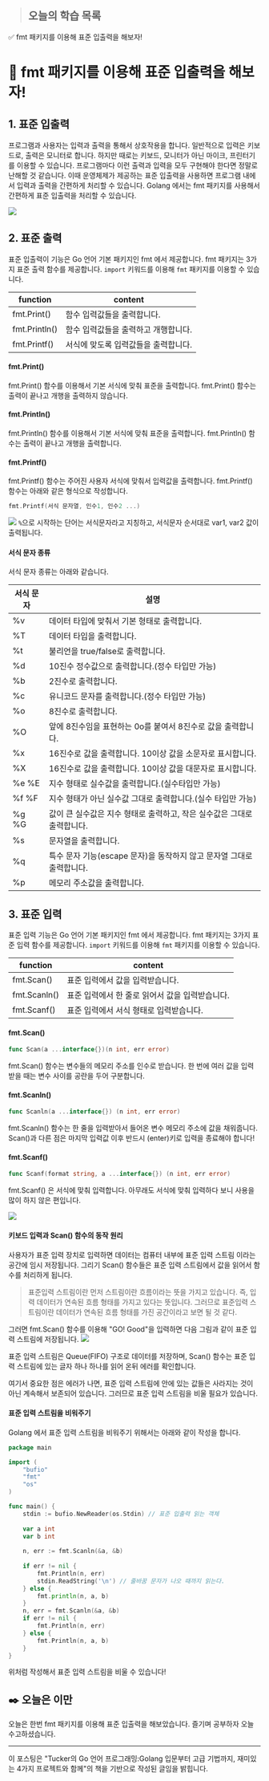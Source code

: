 > ## 오늘의 학습 목록
✅ fmt 패키지를 이용해 표준 입출력을 해보자!

# 🔨 fmt 패키지를 이용해 표준 입출력을 해보자!

## 1. 표준 입출력
프로그램과 사용자는 입력과 출력을 통해서 상호작용을 합니다. 일반적으로 입력은 키보드로, 출력은 모니터로 합니다. 하지만 때로는 키보드, 모니터가 아닌 마이크, 프린터기를 이용할 수 있습니다. 프로그램마다 이런 출력과 입력을 모두 구현해야 한다면 정말로 난해할 것 같습니다. 이때 운영체제가 제공하는 표준 입출력을 사용하면 프로그램 내에서 입력과 출력을 간편하게 처리할 수 있습니다. Golang 에서는 fmt 패키지를 사용해서 간편하게 표준 입출력을 처리할 수 있습니다.

![](https://velog.velcdn.com/images/2hanjunbum6/post/2178734b-0e89-4234-8df1-dc4b3f9196d9/image.jpeg)

## 2. 표준 출력
표준 입출력이 기능은 Go 언어 기본 패키지인 fmt 에서 제공합니다. 
fmt 패키지는 3가지 표준 출력 함수를 제공합니다. `import` 키워드를 이용해 `fmt` 패키지를 이용할 수 있습니다.

|function|content|
|------|---|
|fmt.Print()|함수 입력값들을 출력합니다.|
|fmt.Println()|함수 입력값들을 출력하고 개행합니다.|
|fmt.Printf()|서식에 맞도록 입력값들을 출력합니다.|

#### fmt.Print()
fmt.Print() 함수를 이용해서 기본 서식에 맞춰 표준을 출력합니다.
fmt.Print() 함수는 출력이 끝나고 개행을 출력하지 않습니다.
#### fmt.Println()
fmt.Println() 함수를 이용해서 기본 서식에 맞춰 표준을 출력합니다.
fmt.Println() 함수는 출력이 끝나고 개행을 출력합니다.
#### fmt.Printf()
fmt.Printf() 함수는 주어진 사용자 서식에 맞춰서 입력값을 출력합니다.
fmt.Printf() 함수는 아래와 같은 형식으로 작성합니다.
```go
fmt.Printf(서식 문자열, 인수1, 인수2 ...)
```

![](https://velog.velcdn.com/images/2hanjunbum6/post/e815b37d-14b7-4f32-975a-148aab6c0222/image.jpeg)
`%`으로 시작하는 단어는 서식문자라고 지칭하고, 서식문자 순서대로 var1, var2 값이 출력됩니다.

#### 서식 문자 종류
서식 문자 종류는 아래와 같습니다.

|서식 문자|설명|
|------|---|
|%v |데이터 타입에 맞춰서 기본 형태로 출력합니다. |
|%T |데이터 타입을 출력합니다. |
|%t |불리언을 true/false로 출력합니다. |
|%d |10진수 정수값으로 출력합니다.(정수 타입만 가능) |
|%b |2진수로 출력합니다. |
|%c |유니코드 문자를 출력합니다.(정수 타입만 가능) |
|%o |8진수로 출력합니다. |
|%O |앞에 8진수임을 표현하는 0o를 붙여서 8진수로 값을 출력합니다.|
|%x |16진수로 값을 출력합니다. 10이상 값을 소문자로 표시합니다. |
|%X |16진수로 값을 출력합니다. 10이상 값을 대문자로 표시합니다. |
|%e %E |지수 형태로 실수값을 출력합니다.(실수타입만 가능) |
|%f %F |지수 형태가 아닌 실수값 그대로 출력합니다.(실수 타입만 가능) |
|%g %G |값이 큰 실수값은 지수 형태로 출력하고, 작은 실수값은 그대로 출력합니다. |
|%s |문자열을 출력합니다. |
|%q |특수 문자 기능(escape 문자)을 동작하지 않고 문자열 그대로 출력합니다. |
|%p |메모리 주소값을 출력합니다. |

## 3. 표준 입력
표준 입력 기능은 Go 언어 기본 패키지인 fmt 에서 제공합니다. 
fmt 패키지는 3가지 표준 입력 함수를 제공합니다. `import` 키워드를 이용해 `fmt` 패키지를 이용할 수 있습니다.

|function|content|
|------|---|
|fmt.Scan()|표준 입력에서 값을 입력받습니다.|
|fmt.Scanln()|표준 입력에서 한 줄로 읽어서 값을 입력받습니다.|
|fmt.Scanf()|표준 입력에서 서식 형태로 입력받습니다.|

#### fmt.Scan()
```go
func Scan(a ...interface{})(n int, err error)
```
fmt.Scan() 함수는 변수들의 메모리 주소를 인수로 받습니다.
한 번에 여러 값을 입력 받을 때는 변수 사이를 공란을 두어 구분합니다.

#### fmt.Scanln()
```go
func Scanln(a ...interface{}) (n int, err error)
```
fmt.Scanln() 함수는 한 줄을 입력받아서 들어온 변수 메모리 주소에 값을 채워줍니다.
Scan()과 다른 점은 마지막 입력값 이후 반드시 (enter)키로 입력을 종료해야 합니다!

#### fmt.Scanf()
```go
func Scanf(format string, a ...interface{}) (n int, err error)
```
fmt.Scanf() 은 서식에 맞춰 입력합니다. 
아무래도 서식에 맞춰 입력하다 보니 사용을 많이 하지 않은 편입니다.

![](https://velog.velcdn.com/images/2hanjunbum6/post/2ac36e8a-801f-4d57-a0c9-63143df96c35/image.jpeg)

#### 키보드 입력과 Scan() 함수의 동작 원리
사용자가 표준 입력 장치로 입력하면 데이터는 컴퓨터 내부에 표준 입력 스트림 이라는 공간에 임시 저장됩니다. 그리기 Scan() 함수들은 표준 입력 스트림에서 값을 읽어서 함수를 처리하게 됩니다.

> 표준입력 스트림이란
먼저 스트림이란 흐름이라는 뜻을 가지고 있습니다. 즉, 입력 데이터가 연속된  흐름 형태를 가지고 있다는 뜻입니다. 그러므로 표준입력 스트림이란 데이터가 연속된 흐름 형태를 가진 공간이라고 보면 될 것 같다.

그러면 fmt.Scan() 함수를 이용해 "GO! Good"을 입력하면 다음 그림과 같이 표준 입력 스트림에 저장됩니다.
![](https://velog.velcdn.com/images/2hanjunbum6/post/904de414-03ab-4107-a969-4a3e9db2ee7f/image.jpeg)

표준 입력 스트림은 Queue(FIFO) 구조로 데이터를 저장하며, Scan() 함수는 표준 입력 스트림에 있는 글자 하나 하나를 읽어 온뒤 에러를 확인합니다.

여기서 중요한 점은 에러가 나면, 표준 입력 스트림에 안에 있는 값들은 사라지는 것이 아닌 계속해서 보존되어 있습니다. 그러므로 표준 입력 스트림을 비울 필요가 있습니다.

#### 표준 입력 스트림을 비워주기
Golang 에서 표준 입력 스트림을 비워주기 위해서는 아래와 같이 작성을 합니다.
```go
package main

import (
	"bufio"
    "fmt"
    "os"
)

func main() {
	stdin := bufio.NewReader(os.Stdin) // 표준 입출력 읽는 객체
    
    var a int
    var b int
    
    n, err := fmt.Scanln(&a, &b)
    
   	if err != nil {
    	fmt.Println(n, err)
        stdin.ReadString('\n') // 줄바꿈 문자가 나오 때까지 읽는다.
   	} else {
    	fmt.println(n, a, b)
   	}
    n, err = fmt.Scanln(&a, &b)
    if err != nil {
    	fmt.Println(n, err)
   	} else {
   		fmt.Println(n, a, b)
   	}
}
```
위처럼 작성해서 표준 입력 스트림을 비울 수 있습니다!

## ✒️ 오늘은 이만
오늘은 한번 fmt 패키지를 이용해 표준 입출력을 해보았습니다.
즐기며 공부하자 오늘 수고하셨습니다.

---
이 포스팅은 "Tucker의 Go 언어 프로그래밍:Golang 입문부터 고급 기법까지, 재미있는 4가지 프로젝트와 함께"의 책을 기반으로 작성된 글임을 밝힙니다.

